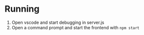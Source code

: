 # Running

1) Open vscode and start debugging in server.js
2) Open a command prompt and start the frontend with `npm start`
